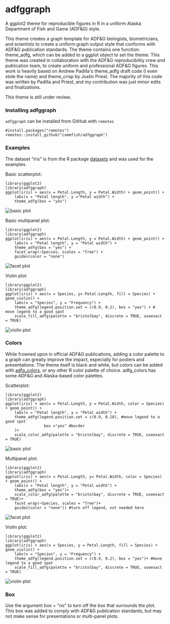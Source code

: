 # adfggraph

A ggplot2 theme for reproducible figures in R in a uniform Alaska Department of Fish and Game (ADF\&G) style.



This theme creates a graph template for ADF\&G biologists, biometricians, and scientists to create a uniform graph output style that conforms with ADF\&G publication standards. The theme contains one function: theme_adfg, which can be added to a ggplot object to set the theme. This theme was created in collaboration with the ADF\&G reproducibility crew and publication team, to create uniform and professional ADF\&G figures. This work is heavily based on Andrew Padilla's theme\_adfg draft code (I even stole the name) and theme\_crisp by Justin Priest. The majority of this code was written by Padilla and Priest, and my contribution was just minor edits and finalizations.

This theme is still under review.

### Installing adfggraph
`adfggraph` can be installed from GitHub with `remotes`

```
#install.packages("remotes")
remotes::install_github("commfish/adfggraph")
```

### Examples
The dataset "iris" is from the R package [datasets](https://www.rdocumentation.org/packages/datasets/versions/3.6.2) and was used for the examples.

Basic scatterplot:

```
library(ggplot2)
library(adfggraph)
ggplot(iris) + aes(x = Petal.Length, y = Petal.Width) + geom_point() +
    labs(x = "Petal length", y ="Petal width") + 
    theme_adfg(box = "yes")
```

![basic plot](/example_figures/base_plot.png)

Basic multipanel plot:

```
library(ggplot2)
library(adfggraph)
ggplot(iris) + aes(x = Petal.Length, y = Petal.Width) + geom_point() +
    labs(x = "Petal length", y = "Petal width") + 
    theme_adfg(box = "yes") + 
    facet_wrap(~Species, scales = "free") +
    guides(color = "none")
```

![facet plot](/example_figures/facet_plot_nocolor.png)

Violin plot:

```
library(ggplot2)
library(adfggraph)
ggplot(iris) + aes(x = Species, y= Petal.Length, fill = Species) + geom_violin() +
    labs(x = "Species", y = "Frequency") + 
    theme_adfg(legend.position.set = c(0.9, 0.2), box = "yes") + # move legend to a good spot
    scale_fill_adfg(palette = "bristolbay", discrete = TRUE, useexact = TRUE)
```

![violin plot](/example_figures/fill_plot_grey.png)



### Colors
While frowned upon in official ADF\&G publications, adding a color palette to a graph can greatly improve the impact, especially for posters and presentations. The theme itself is black and white, but colors can be added with [adfg_colors](https://github.com/justinpriest/adfgcolors), or any other R color palette of choice. adfg\_colors has some ADF\&G and Alaska-based color palettes.

Scatterplot:

```
library(ggplot2)
library(adfggraph)
ggplot(iris) + aes(x = Petal.Length, y = Petal.Width, color = Species) + geom_point() +
    labs(x = "Petal length", y = "Petal width") + 
    theme_adfg(legend.position.set = c(0.9, 0.18), #move legend to a good spot
                 box ="yes" #border
    )+ 
    scale_color_adfg(palette = "bristolbay", discrete = TRUE, useexact = TRUE)
```

![basic plot](/example_figures/color_plot.png)

Multipanel plot:

```
library(ggplot2)
library(adfggraph)
ggplot(iris) + aes(x = Petal.Length, y= Petal.Width, color = Species) + geom_point() +
    labs(x = "Petal length", y = "Petal width") + 
    theme_adfg(box = "yes")+ 
    scale_color_adfg(palette = "bristolbay", discrete = TRUE, useexact = TRUE)+
    facet_wrap(~Species, scales = "free")+
    guides(color = "none")) #turn off legend, not needed here
```

![facet plot](/example_figures/facet_plot.png)


Violin plot:

```
library(ggplot2)
library(adfggraph)
ggplot(iris) + aes(x = Species, y = Petal.Length, fill = Species) + geom_violin() +
    labs(x = "Species", y = "Frequency") + 
    theme_adfg(legend.position.set = c(0.9, 0.2), box = "yes")+ #move legend to a good spot
    scale_fill_adfg(palette = "bristolbay", discrete = TRUE, useexact = TRUE)
```

![violin plot](/example_figures/fill_plot.png)


### Box
Use the argument box = "no" to turn off the box that surrounds the plot. This box was added to comply with ADF&G publication standards, but may not make sense for presentations or multi-panel plots.


